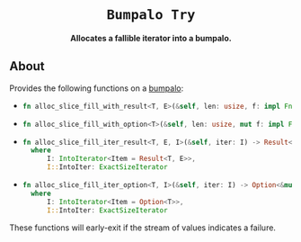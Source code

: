 <div align="center">
  <h1><code>Bumpalo Try</code></h1>
  <p><strong>Allocates a fallible iterator into a bumpalo.</strong></p>
</div>

## About

Provides the following functions on a [bumpalo](https://crates.io/crates/bumpalo):
* ```rs
  fn alloc_slice_fill_with_result<T, E>(&self, len: usize, f: impl FnMut(usize) -> Result<T, E>) -> Result<&mut [T], E>
  ```
* ```rs
  fn alloc_slice_fill_with_option<T>(&self, len: usize, mut f: impl FnMut(usize) -> Option<T>) -> Option<&mut [T]>
  ```
* ```rs
  fn alloc_slice_fill_iter_result<T, E, I>(&self, iter: I) -> Result<&mut [T], E>
    where
        I: IntoIterator<Item = Result<T, E>>,
        I::IntoIter: ExactSizeIterator
  ```
* ```rs
  fn alloc_slice_fill_iter_option<T, I>(&self, iter: I) -> Option<&mut [T]>
    where
        I: IntoIterator<Item = Option<T>>,
        I::IntoIter: ExactSizeIterator
  ```

These functions will early-exit if the stream of values indicates a failure.
